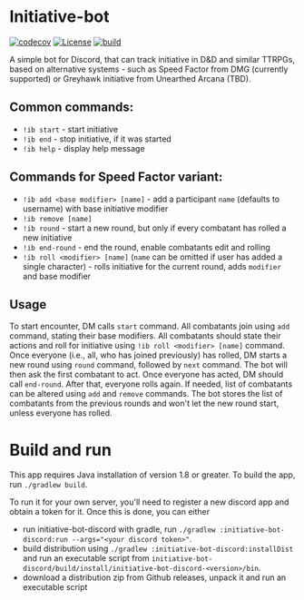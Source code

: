 # Initiative-bot
[![codecov](https://codecov.io/gh/petertrr/initiative-bot/branch/main/graph/badge.svg)](https://codecov.io/gh/petertrr/initiative-bot)
[![License](https://img.shields.io/github/license/petertrr/initiative-bot)](https://github.com/petertrr/initiative-bot/blob/main/LICENSE)
[![build](https://github.com/petertrr/initiative-bot/actions/workflows/build_and_test.yml/badge.svg)](https://github.com/petertrr/initiative-bot/actions)

A simple bot for Discord, that can track initiative in D&D and similar TTRPGs, based on alternative systems - such as 
Speed Factor from DMG (currently supported) or Greyhawk initiative from Unearthed Arcana (TBD). 

## Common commands:
* `!ib start` - start initiative
* `!ib end` - stop initiative, if it was started
* `!ib help` - display help message

## Commands for Speed Factor variant:
* `!ib add <base modifier> [name]` - add a participant `name` (defaults to username) with base initiative modifier
* `!ib remove [name]`
* `!ib round` - start a new round, but only if every combatant has rolled a new initiative
* `!ib end-round` - end the round, enable combatants edit and rolling
* `!ib roll <modifier> [name]` (`name` can be omitted if user has added a single character) - rolls initiative for the current round, adds `modifier` and base modifier

## Usage
To start encounter, DM calls `start` command. All combatants join using `add` command, stating their base modifiers. All combatants 
should state their actions and roll for initiative using `!ib roll <modifier> [name]` command. Once everyone (i.e., all, who has joined previously)
has rolled, DM starts a new round using `round` command, followed by `next` command. The bot will then ask the first combatant to act.
Once everyone has acted, DM should call `end-round`. After that, everyone rolls again. If needed, list of combatants can be altered
using `add` and `remove` commands. The bot stores the list of combatants from the previous rounds and won't let the new round start,
unless everyone has rolled.

# Build and run
This app requires Java installation of version 1.8 or greater.
To build the app, run `./gradlew build`.

To run it for your own server, you'll need to register a new discord app and obtain a token for it. Once this is done, you can either
* run initiative-bot-discord with gradle, run `./gradlew :initiative-bot-discord:run --args="<your discord token>"`.
* build distribution using `./gradlew :initiative-bot-discord:installDist` and run an executable script from `initiative-bot-discord/build/install/initiative-bot-discord-<version>/bin`.
* download a distribution zip from Github releases, unpack it and run an executable script
